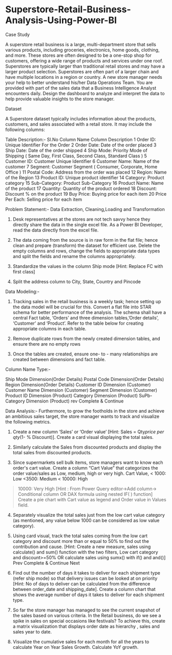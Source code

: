 # Superstore-Retail-Business-Analysis-Using-Power-BI

Case Study

A superstore retail business is a large, multi-department store that sells various products, including
groceries, electronics, home goods, clothing, and more. These stores are often designed to be a one-stop
shop for customers, offering a wide range of products and services under one roof. Superstores are
typically larger than traditional retail stores and may have a larger product selection. Superstores are
often part of a larger chain and have multiple locations in a region or country.
A new store manager needs your help to better understand his/her Data Operations Team. You are
provided with part of the sales data that a Business Intelligence Analyst encounters daily. Design the
dashboard to analyze and interpret the data to help provide valuable insights to the store manager.

Dataset

A Superstore dataset typically includes information about the products, customers, and sales associated
with a retail store. It may include the following columns:

Table Description:-
Sl.No Column Name Column Description
1 Order ID: Unique Identifier For the Order
2 Order Date: Date of the order placed
3 Ship Date: Date of the order shipped
4 Ship Mode: Priority Mode of Shipping ( Same Day, First Class, Second Class, Standard Class )
5 Customer ID: Customer Unique Identifier
6 Customer Name: Name of the customer
7 Segment: Customer Segment ( Consumer, Corporate, Home Office )
11 Postal Code: Address from the order was placed
12 Region: Name of the Region
13 Product ID: Unique product identifier
14 Category: Product category 
15 Sub-Category: Product Sub-Category
16 Product Name: Name of the product
17 Quantity: Quantity of the product ordered
18 Discount: Discount % on the product
19 Buy Price: Buying price for each item
20 Price Per Each: Selling price for each item 



Problem Statement:-
Data Extraction, Cleaning,Loading and Transformation

1. Desk representatives at the stores are not tech savvy hence they directly share the data in the single
excel file. As a Power BI Developer, read the data directly from the excel file.

2. The data coming from the source is in raw form in the flat file; hence clean and prepare (transform) the
dataset for efficient use. Delete the empty columns and rows, change the fields to appropriate data types
and split the fields and rename the columns appropriately.

3. Standardize the values in the column Ship mode [Hint: Replace FC with first class]

4. Split the address column to City, State, Country and Pincode

Data Modeling:-
1. Tracking sales in the retail business is a weekly task; hence setting up the data model will be crucial for
this. Convert a flat file into STAR schema for better performance of the analysis. The schema shall have a
central Fact table, ‘Orders’ and three dimension tables,’Order details’, ‘Customer’ and ‘Product’. Refer to
the table below for creating appropriate columns in each table.

2. Remove duplicate rows from the newly created dimension tables, and ensure there are no empty rows

3. Once the tables are created, ensure one- to - many relationships are created between dimensions and
fact table.

Column Name Type:-

Ship Mode Dimension(Order Details)
Postal Code Dimension(Order Details)
Region Dimension(Order Details)
Customer ID Dimension (Customer)
Customer Name Dimension (Customer)
Segment Dimension (Customer)
Product ID Dimension (Product)
Category Dimension (Product)
SuPb-Category Dimension (Product)
rev Complete & Continue 


Data Analysis:-
Furthermore, to grow the footholds in the store and achieve an ambitious sales target, the store manager
wants to track and visualize the following metrics.

1. Create a new column ‘Sales’ or ‘Order value’ [Hint: Sales = Qty*price per qty*(1- % Discount)]. Create a
card visual displaying the total sales.

2. Similarly calculate the Sales from discounted products and display the total sales from discounted
products.

3. Since supermarkets sell bulk items, store managers want to know each order's cart value. Create a
column “Cart Value” that categorizes the order value/sales as Low, medium, high or very high.
Cart Value,
< 1000: Low
<3500: Medium
< 10000: High
> 10000: Very High
[Hint : From Power Query editor->Add column-> Conditional column OR
DAX formula using nested IF( ) function]
Create a pie chart with Cart value as legend and Order value in Values field.

4. Separately visualize the total sales just from the low cart value category (as mentioned, any value below
1000 can be considered as low value category).

5. Using card visual, track the total sales coming from the low cart category and discount more than or
equal to 50% to find out the contribution and cause.
[Hint: Create a new measure, sales using calculate() and sum() function with the two filters, Low cart
category and discount>=50% OR calculate sales using sumx() with if() and and()]
Prev Complete & Continue Next

6. Find out the number of days it takes to deliver for each shipment type (refer ship mode) so that delivery
issues can be looked at on priority [Hint: No of days to deliver can be calculated from the difference
between order_date and shipping_date]. Create a column chart that shows the average number of days
it takes to deliver for each shipment type.

7. So far the store manager has managed to see the current snapshot of the sales based on various
criteria. In the Retail business, do we see a spike in sales on special occasions like festivals? To achieve this,
create a matrix visualization that displays order date as hierarchy , sales and sales year to date.

8. Visualize the cumulative sales for each month for all the years to calculate Year on Year Sales Growth.
Calculate YoY growth.
